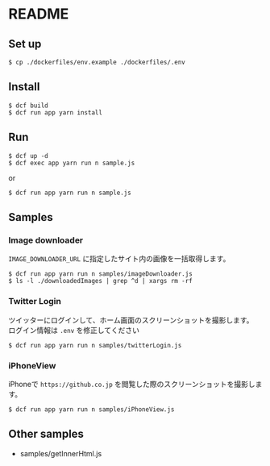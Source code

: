 # README

## Set up

```
$ cp ./dockerfiles/env.example ./dockerfiles/.env
```

## Install

```
$ dcf build
$ dcf run app yarn install
```

## Run

```
$ dcf up -d
$ dcf exec app yarn run n sample.js 
```

or 

```
$ dcf run app yarn run n sample.js  
```

## Samples

### Image downloader

`IMAGE_DOWNLOADER_URL` に指定したサイト内の画像を一括取得します。

```
$ dcf run app yarn run n samples/imageDownloader.js
$ ls -l ./downloadedImages | grep ^d | xargs rm -rf
```

### Twitter Login

ツイッターにログインして、ホーム画面のスクリーンショットを撮影します。  
ログイン情報は `.env` を修正してください

```
$ dcf run app yarn run n samples/twitterLogin.js
```

### iPhoneView

iPhoneで `https://github.co.jp` を閲覧した際のスクリーンショットを撮影します。 

```
$ dcf run app yarn run n samples/iPhoneView.js
```

## Other samples

- samples/getInnerHtml.js

